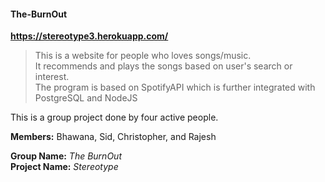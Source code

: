 #### The-BurnOut
**https://stereotype3.herokuapp.com/**

> This is a website for people who loves songs/music.<br>
> It recommends and plays the songs based on user's search or interest.<br>
> The program is based on SpotifyAPI which is further integrated with PostgreSQL and NodeJS<br>

This is a group project done by four active people.


**Members:** Bhawana, Sid, Christopher, and Rajesh

**Group Name:** _The BurnOut_<br>
**Project Name:** _Stereotype_<br>


